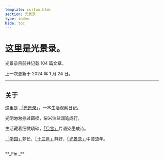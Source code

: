 ```yaml
---
template: custom.html
section: 光景录
type: index
hide: toc
---
```


# 这里是光景录。

光景录目前共记载 104 篇文章。

上一次更新于 2024 年 1 月 24 日。

---

## 关于

这里是 [「光景录」]，一本生活观察日记。

光阴匆匆掠过窗棂，柴米油盐润笔成行，

生活藏着细微琐碎，[「只言」]片语染墨成诗。

[「学园」]梦长，[「十三月」]静好，[「光景录」]中渡流年。

  [「光景录」]: /
  [「只言」]: /txt/10
  [「十三月」]: /txt/4
  [「学园」]: /parawiki

<br/>
**_Fin._**
